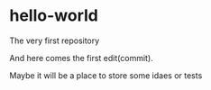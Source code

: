 # hello-world
The very first repository

And here comes the first edit(commit).

Maybe it will be a place to store some idaes or tests
